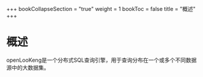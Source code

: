 +++
bookCollapseSection = "true"
weight = 1
bookToc = false
title = "概述"
+++


# 概述


openLooKeng是一个分布式SQL查询引擎，用于查询分布在一个或多个不同数据源中的大数据集。


